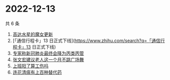 # 2022-12-13

共 6 条

<!-- BEGIN ZHIHUSEARCH -->
<!-- 最后更新时间 Tue Dec 13 2022 02:12:05 GMT+0800 (China Standard Time) -->
1. [高达水星的魔女更新](https://www.zhihu.com/search?q=高达水星的魔女更新)
1. [「通信行程卡」13 日正式下线](https://www.zhihu.com/search?q=「通信行程卡」13 日正式下线)
1. [专家称新冠肺炎最终会降为丙类丙管](https://www.zhihu.com/search?q=专家称新冠肺炎最终会降为丙类丙管)
1. [张文宏建议老人这一个月不跳广场舞](https://www.zhihu.com/search?q=张文宏建议老人这一个月不跳广场舞)
1. [上班阳了算工伤吗](https://www.zhihu.com/search?q=上班阳了算工伤吗)
1. [连花清瘟有上百种替代药](https://www.zhihu.com/search?q=连花清瘟有上百种替代药)
<!-- END ZHIHUSEARCH -->
